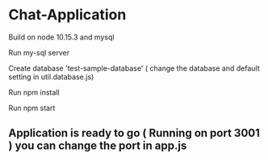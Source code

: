 # Chat-Application

Build on node 10.15.3 and mysql
 
Run my-sql server

Create database 'test-sample-database' ( change the database and default setting in util.database.js)

Run npm install

Run npm start

## Application is ready to go ( Running on port 3001 ) you can change the port in app.js
